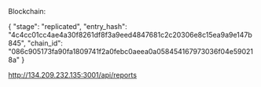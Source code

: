 Blockchain:


{
    "stage": "replicated",
    "entry_hash": "4c4cc01cc4ae4a30f8261df8f3a9eed4847681c2c20306e8c15ea9a9e147b845",
    "chain_id": "086c905173fa90fa1809741f2a0febc0aeea0a058454167973036f04e590218a"
}


http://134.209.232.135:3001/api/reports